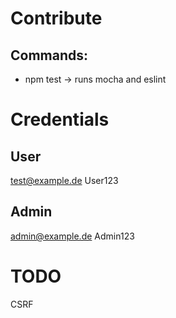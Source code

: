# Contribute

## Commands:

- npm test -> runs mocha and eslint

# Credentials

## User

test@example.de
User123

## Admin

admin@example.de
Admin123

# TODO

CSRF
